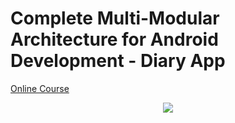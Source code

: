 # Complete Multi-Modular Architecture for Android Development - Diary App
<p>
  <a href="https://stevdza-san.com/p/multi-module-android-development-with-mongo-db-realm-sync" align="center">Online Course</a>
</p>
<p align="center">
  <img src="https://i.postimg.cc/XJHDppT5/Multi-Module.png" href="">
</p>
